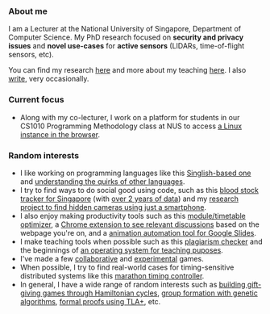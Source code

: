### About me

I am a Lecturer at the National University of Singapore, Department of Computer Science. My PhD research focused on **security and privacy issues** and **novel use-cases** for **active sensors** (LIDARs, time-of-flight sensors, etc).

You can find my research [here](https://sriramsami.com/research) and more about my teaching [here](https://sriramsami.com/teaching/). I also [write](https://sriramsami.com/blog/), very occasionally.

### Current focus

- Along with my co-lecturer, I work on a platform for students in our CS1010 Programming Methodology class at NUS to access [a Linux instance in the browser](https://github.com/learn-compsci/webtop). 

### Random interests
- I like working on programming languages like this [Singlish-based one](https://github.com/frizensami/singlang) and [understanding the quirks of other languages](https://github.com/frizensami/haskell-optimization).
- I try to find ways to do social good using code, such as this [blood stock tracker for Singapore](https://github.com/frizensami/singapore-bloodstocks-bot) (with [over 2 years of data](https://github.com/frizensami/red-cross-blood-stocks)) and my [research project to find hidden cameras using just a smartphone](https://github.com/frizensami/lapd).
- I also enjoy making productivity tools such as this [module/timetable optimizer](https://github.com/frizensami/nus-timetable-optimizer), a [Chrome extension to see relevant discussions](https://github.com/UseCrowdWise/crowdwise) based on the webpage you're on, and a [animation automation tool for Google Slides](https://chrome.google.com/webstore/detail/slides-animator/mhdmaokphjlbobmlioagngakkofbchdo).
- I make teaching tools when possible such as this [plagiarism checker](https://github.com/frizensami/plagiarism-basic) and the beginnings of [an operating system for teaching puposes](https://github.com/frizensami/ramos).
- I've made a few [collaborative](https://github.com/frizensami/treehouse-game) and [experimental](https://github.com/frizensami/dixit) games.
- When possible, I try to find real-world cases for timing-sensitive distributed systems like this [marathon timing controller](https://github.com/frizensami/tvm).
- In general, I have a wide range of random interests such as [building gift-giving games through Hamiltonian cycles](https://github.com/frizensami/archangel), [group formation with genetic algorithms](https://github.com/frizensami/group-matching), [formal proofs using TLA+](https://github.com/frizensami/tlaplus-projects), etc.
